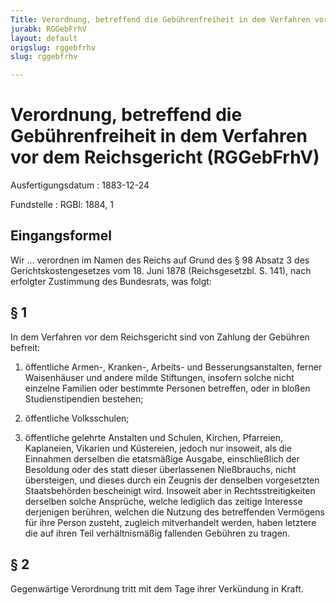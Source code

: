 ```yaml
---
Title: Verordnung, betreffend die Gebührenfreiheit in dem Verfahren vor dem Reichsgericht
jurabk: RGGebFrhV
layout: default
origslug: rggebfrhv
slug: rggebfrhv

---
```


# Verordnung, betreffend die Gebührenfreiheit in dem Verfahren vor dem Reichsgericht (RGGebFrhV)

Ausfertigungsdatum
:   1883-12-24

Fundstelle
:   RGBl: 1884, 1

## Eingangsformel

Wir ...
verordnen im Namen des Reichs auf Grund des § 98 Absatz 3 des
Gerichtskostengesetzes vom 18. Juni 1878 (Reichsgesetzbl. S. 141),
nach erfolgter Zustimmung des Bundesrats, was folgt:

## § 1

In dem Verfahren vor dem
Reichsgericht              sind von Zahlung der Gebühren befreit:

1.  öffentliche Armen-, Kranken-, Arbeits- und Besserungsanstalten, ferner
    Waisenhäuser und andere milde Stiftungen, insofern solche nicht
    einzelne Familien oder bestimmte Personen betreffen, oder in bloßen
    Studienstipendien bestehen;


2.  öffentliche Volksschulen;


3.  öffentliche gelehrte Anstalten und Schulen, Kirchen, Pfarreien,
    Kaplaneien, Vikarien und Küstereien, jedoch nur insoweit, als die
    Einnahmen derselben die etatsmäßige Ausgabe, einschließlich der
    Besoldung oder des statt dieser überlassenen Nießbrauchs, nicht
    übersteigen, und dieses durch ein Zeugnis der denselben vorgesetzten
    Staatsbehörden bescheinigt wird. Insoweit aber in Rechtsstreitigkeiten
    derselben solche Ansprüche, welche lediglich das zeitige Interesse
    derjenigen berühren, welchen die Nutzung des betreffenden Vermögens
    für ihre Person zusteht, zugleich mitverhandelt werden, haben letztere
    die auf ihren Teil verhältnismäßig fallenden Gebühren zu tragen.

## § 2

Gegenwärtige Verordnung tritt mit dem Tage ihrer Verkündung in Kraft.

